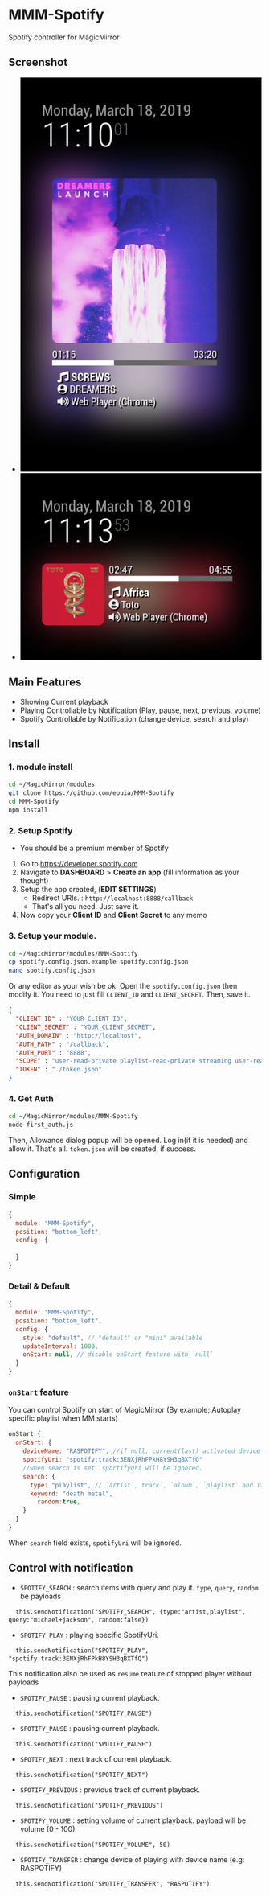 # MMM-Spotify
Spotify controller for MagicMirror

## Screenshot
- ![default](screenshots/spotify_default.png)
- ![mini](screenshots/spotify_mini.png)

## Main Features
- Showing Current playback
- Playing Controllable by Notification (Play, pause, next, previous, volume)
- Spotify Controllable by Notification (change device, search and play)

## Install
### 1. module install
```sh
cd ~/MagicMirror/modules
git clone https://github.com/eouia/MMM-Spotify
cd MMM-Spotify
npm install
```

### 2. Setup Spotify
- You should be a premium member of Spotify
1. Go to https://developer.spotify.com
2. Navigate to **DASHBOARD** > **Create an app** (fill information as your thought)
3. Setup the app created, (**EDIT SETTINGS**)
   - Redirect URIs. : `http://localhost:8888/callback`
   - That's all you need. Just save it.
4. Now copy your **Client ID** and **Client Secret** to any memo

### 3. Setup your module.
```sh
cd ~/MagicMirror/modules/MMM-Spotify
cp spotify.config.json.example spotify.config.json
nano spotify.config.json
```
Or any editor as your wish be ok. Open the `spotify.config.json` then modify it. You need to just fill `CLIENT_ID` and `CLIENT_SECRET`. Then, save it.
```json
{
  "CLIENT_ID" : "YOUR_CLIENT_ID",
  "CLIENT_SECRET" : "YOUR_CLIENT_SECRET",
  "AUTH_DOMAIN" : "http://localhost",
  "AUTH_PATH" : "/callback",
  "AUTH_PORT" : "8888",
  "SCOPE" : "user-read-private playlist-read-private streaming user-read-playback-state user-modify-playback-state",
  "TOKEN" : "./token.json"
}
```

### 4. Get Auth
```sh
cd ~/MagicMirror/modules/MMM-Spotify
node first_auth.js
```
Then, Allowance dialog popup will be opened. Log in(if it is needed) and allow it.
That's all. `token.json` will be created, if success.


## Configuration
### Simple
```js
{
  module: "MMM-Spotify",
  position: "bottom_left",
  config: {

  }
}
```

### Detail & Default
```js
{
  module: "MMM-Spotify",
  position: "bottom_left",
  config: {
    style: "default", // "default" or "mini" available
    updateInterval: 1000,
    onStart: null, // disable onStart feature with `null`
  }
}
```

### `onStart` feature
You can control Spotify on start of MagicMirror (By example; Autoplay specific playlist when MM starts)
```js
onStart {
  onStart: {
    deviceName: "RASPOTIFY", //if null, current(last) activated device will be.
    spotifyUri: "spotify:track:3ENXjRhFPkH8YSH3qBXTfQ"
    //when search is set, sportifyUri will be ignored.
    search: {
      type: "playlist", // `artist`, track`, `album`, `playlist` and its combination(`artist,playlist,album`) be available
      keyword: "death metal",
    	random:true,
    }
  }
}
```
When `search` field exists, `spotifyUri` will be ignored.


## Control with notification
- `SPOTIFY_SEARCH` : search items with query and play it. `type`, `query`, `random` be payloads
```
  this.sendNotification("SPOTIFY_SEARCH", {type:"artist,playlist", query:"michael+jackson", random:false})
```
- `SPOTIFY_PLAY` : playing specific SpotifyUri.
```
  this.sendNotification("SPOTIFY_PLAY", "spotify:track:3ENXjRhFPkH8YSH3qBXTfQ")
```
This notification also be used as `resume` reature of stopped player without payloads
- `SPOTIFY_PAUSE` : pausing current playback.
```
  this.sendNotification("SPOTIFY_PAUSE")
```
- `SPOTIFY_PAUSE` : pausing current playback.
```
  this.sendNotification("SPOTIFY_PAUSE")
```
- `SPOTIFY_NEXT` : next track of current playback.
```
  this.sendNotification("SPOTIFY_NEXT")
```
- `SPOTIFY_PREVIOUS` : previous track of current playback.
```
  this.sendNotification("SPOTIFY_PREVIOUS")
```
- `SPOTIFY_VOLUME` : setting volume of current playback. payload will be volume (0 - 100)
```
  this.sendNotification("SPOTIFY_VOLUME", 50)
```

- `SPOTIFY_TRANSFER` : change device of playing with device name (e.g: RASPOTIFY)
```
  this.sendNotification("SPOTIFY_TRANSFER", "RASPOTIFY")
```
